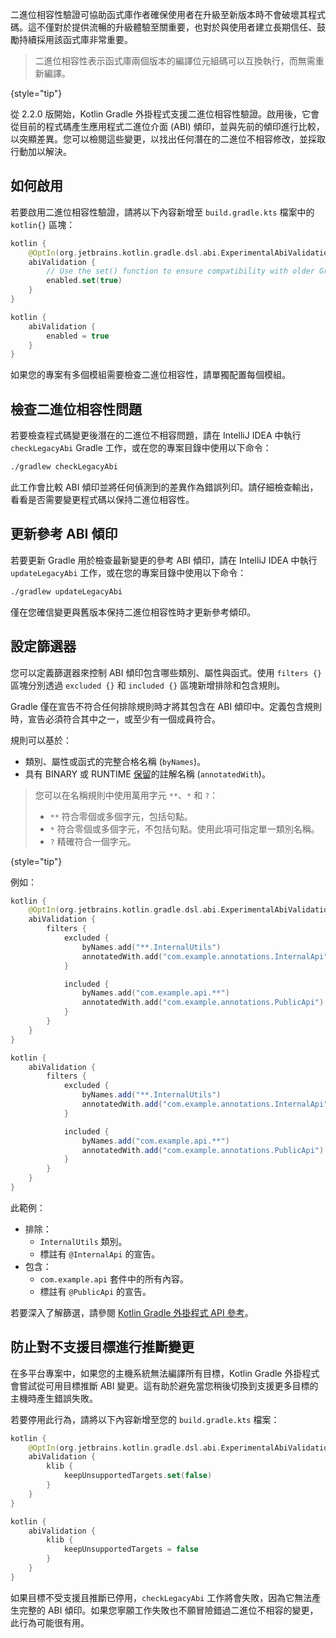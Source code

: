 [//]: # (title: Kotlin Gradle 外掛程式中的二進位相容性驗證)

<primary-label ref="experimental-general"/>

二進位相容性驗證可協助函式庫作者確保使用者在升級至新版本時不會破壞其程式碼。這不僅對於提供流暢的升級體驗至關重要，也對於與使用者建立長期信任、鼓勵持續採用該函式庫非常重要。

> 二進位相容性表示函式庫兩個版本的編譯位元組碼可以互換執行，而無需重新編譯。
> 
{style="tip"}

從 2.2.0 版開始，Kotlin Gradle 外掛程式支援二進位相容性驗證。啟用後，它會從目前的程式碼產生應用程式二進位介面 (ABI) 傾印，並與先前的傾印進行比較，以突顯差異。您可以檢閱這些變更，以找出任何潛在的二進位不相容修改，並採取行動加以解決。

## 如何啟用

若要啟用二進位相容性驗證，請將以下內容新增至 `build.gradle.kts` 檔案中的 `kotlin{}` 區塊：

<tabs group="build-script">
<tab title="Kotlin" group-key="kotlin">

```kotlin
kotlin {
    @OptIn(org.jetbrains.kotlin.gradle.dsl.abi.ExperimentalAbiValidation::class)
    abiValidation {
        // Use the set() function to ensure compatibility with older Gradle versions
        enabled.set(true)
    }
}
```

</tab>
<tab title="Groovy" group-key="groovy">

```groovy
kotlin {
    abiValidation {
        enabled = true
    }
}
```

</tab>
</tabs>

如果您的專案有多個模組需要檢查二進位相容性，請單獨配置每個模組。

## 檢查二進位相容性問題

若要檢查程式碼變更後潛在的二進位不相容問題，請在 IntelliJ IDEA 中執行 `checkLegacyAbi` Gradle 工作，或在您的專案目錄中使用以下命令：

```bash
./gradlew checkLegacyAbi
```

此工作會比較 ABI 傾印並將任何偵測到的差異作為錯誤列印。請仔細檢查輸出，看看是否需要變更程式碼以保持二進位相容性。

## 更新參考 ABI 傾印

若要更新 Gradle 用於檢查最新變更的參考 ABI 傾印，請在 IntelliJ IDEA 中執行 `updateLegacyAbi` 工作，或在您的專案目錄中使用以下命令：

```bash
./gradlew updateLegacyAbi
```

僅在您確信變更與舊版本保持二進位相容性時才更新參考傾印。

## 設定篩選器

您可以定義篩選器來控制 ABI 傾印包含哪些類別、屬性與函式。使用 `filters {}` 區塊分別透過 `excluded {}` 和 `included {}` 區塊新增排除和包含規則。

Gradle 僅在宣告不符合任何排除規則時才將其包含在 ABI 傾印中。定義包含規則時，宣告必須符合其中之一，或至少有一個成員符合。

規則可以基於：

*   類別、屬性或函式的完整合格名稱 (`byNames`)。
*   具有 BINARY 或 RUNTIME [保留](https://kotlinlang.org/api/core/kotlin-stdlib/kotlin.annotation/-retention/)的註解名稱 (`annotatedWith`)。

> 您可以在名稱規則中使用萬用字元 `**`、`*` 和 `?`：
> *   `**` 符合零個或多個字元，包括句點。
> *   `*` 符合零個或多個字元，不包括句點。使用此項可指定單一類別名稱。
> *   `?` 精確符合一個字元。
> 
{style="tip"}

例如：

<tabs group="build-script">
<tab title="Kotlin" group-key="kotlin">

```kotlin
kotlin {
    @OptIn(org.jetbrains.kotlin.gradle.dsl.abi.ExperimentalAbiValidation::class)
    abiValidation {
        filters {
            excluded {
                byNames.add("**.InternalUtils")
                annotatedWith.add("com.example.annotations.InternalApi")
            }

            included {
                byNames.add("com.example.api.**")
                annotatedWith.add("com.example.annotations.PublicApi")
            }
        }
    }
}
```

</tab>
<tab title="Groovy" group-key="groovy">

```groovy
kotlin {
    abiValidation {
        filters {
            excluded {
                byNames.add("**.InternalUtils")
                annotatedWith.add("com.example.annotations.InternalApi")
            }

            included {
                byNames.add("com.example.api.**")
                annotatedWith.add("com.example.annotations.PublicApi")
            }
        }
    }
}
```

</tab>
</tabs>

此範例：

*   排除：
    *   `InternalUtils` 類別。
    *   標註有 `@InternalApi` 的宣告。
*   包含：
    *   `com.example.api` 套件中的所有內容。
    *   標註有 `@PublicApi` 的宣告。

若要深入了解篩選，請參閱 [Kotlin Gradle 外掛程式 API 參考](https://kotlinlang.org/api/kotlin-gradle-plugin/kotlin-gradle-plugin-api/org.jetbrains.kotlin.gradle.dsl.abi/-abi-filters-spec/)。

## 防止對不支援目標進行推斷變更

在多平台專案中，如果您的主機系統無法編譯所有目標，Kotlin Gradle 外掛程式會嘗試從可用目標推斷 ABI 變更。這有助於避免當您稍後切換到支援更多目標的主機時產生錯誤失敗。

若要停用此行為，請將以下內容新增至您的 `build.gradle.kts` 檔案：

<tabs group="build-script">
<tab title="Kotlin" group-key="kotlin">

```kotlin
kotlin {
    @OptIn(org.jetbrains.kotlin.gradle.dsl.abi.ExperimentalAbiValidation::class)
    abiValidation {
        klib {
            keepUnsupportedTargets.set(false)
        }
    }
}
```

</tab>
<tab title="Groovy" group-key="groovy">

```groovy
kotlin {
    abiValidation {
        klib {
            keepUnsupportedTargets = false
        }
    }
}
```

</tab>
</tabs>

如果目標不受支援且推斷已停用，`checkLegacyAbi` 工作將會失敗，因為它無法產生完整的 ABI 傾印。如果您寧願工作失敗也不願冒險錯過二進位不相容的變更，此行為可能很有用。